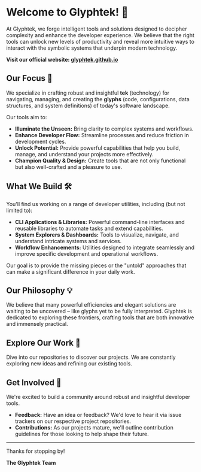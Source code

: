# Welcome to Glyphtek! 👋

At Glyphtek, we forge intelligent tools and solutions designed to decipher complexity and enhance the developer experience. We believe that the right tools can unlock new levels of productivity and reveal more intuitive ways to interact with the symbolic systems that underpin modern technology.

**Visit our official website: [glyphtek.github.io](https://glyphtek.github.io)**

## Our Focus 🎯

We specialize in crafting robust and insightful **tek** (technology) for navigating, managing, and creating the **glyphs** (code, configurations, data structures, and system definitions) of today's software landscape.

Our tools aim to:

* **Illuminate the Unseen:** Bring clarity to complex systems and workflows.
* **Enhance Developer Flow:** Streamline processes and reduce friction in development cycles.
* **Unlock Potential:** Provide powerful capabilities that help you build, manage, and understand your projects more effectively.
* **Champion Quality & Design:** Create tools that are not only functional but also well-crafted and a pleasure to use.

## What We Build 🛠️

You'll find us working on a range of developer utilities, including (but not limited to):

* **CLI Applications & Libraries:** Powerful command-line interfaces and reusable libraries to automate tasks and extend capabilities.
* **System Explorers & Dashboards:** Tools to visualize, navigate, and understand intricate systems and services.
* **Workflow Enhancements:** Utilities designed to integrate seamlessly and improve specific development and operational workflows.

Our goal is to provide the missing pieces or the "untold" approaches that can make a significant difference in your daily work.

## Our Philosophy 💡

We believe that many powerful efficiencies and elegant solutions are waiting to be uncovered – like glyphs yet to be fully interpreted. Glyphtek is dedicated to exploring these frontiers, crafting tools that are both innovative and immensely practical.

## Explore Our Work 🔭

Dive into our repositories to discover our projects. We are constantly exploring new ideas and refining our existing tools.

## Get Involved 🤝

We're excited to build a community around robust and insightful developer tools.
* **Feedback:** Have an idea or feedback? We'd love to hear it via issue trackers on our respective project repositories.
* **Contributions:** As our projects mature, we'll outline contribution guidelines for those looking to help shape their future.

---

Thanks for stopping by!

**The Glyphtek Team**

